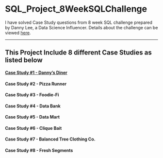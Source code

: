 # SQL_Project_8WeekSQLChallenge

I have solved Case Study questions from 8 week SQL challenge prepared by Danny Lee, a Data Science Influencer. 
Details about the challenge can be viewed [here](https://8weeksqlchallenge.com/getting-started/).
***

## This Project Include 8 different Case Studies as listed below

#### [Case Study #1 - Danny’s Diner](https://github.com/MrKapoor95/SQL_Project/tree/main/Case%20Study%20%231%20-%20Danny's%20Diner)
#### Case Study #2 - Pizza Runner
#### Case Study #3 - Foodie-Fi
#### Case Study #4 - Data Bank
#### Case Study #5 - Data Mart
#### Case Study #6 - Clique Bait
#### Case Study #7 - Balanced Tree Clothing Co.
#### Case Study #8 - Fresh Segments
